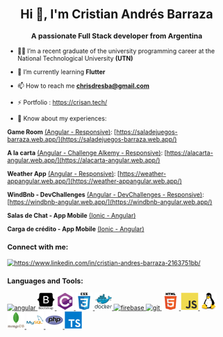 <h1 align="center">Hi 👋, I'm Cristian Andrés Barraza</h1>
<h3 align="center">A passionate Full Stack developer from Argentina</h3>

- 🧑‍💻 I’m a recent graduate of the university programming career at the National Technological University **(UTN)**

- 🌱 I’m currently learning **Flutter**

- 📫 How to reach me **chrisdresba@gmail.com**

- ⚡ Portfolio : https://crisan.tech/

- 📄 Know about my experiences: 

 **Game Room** [(Angular - Responsive)](https://github.com/chrisdresba/SaladejuegosAngular): [https://saladejuegos-barraza.web.app/](https://saladejuegos-barraza.web.app/)
 
 **A la carta** [(Angular - Challenge Alkemy - Responsive)](https://github.com/chrisdresba/Challenge-Angular): [https://alacarta-angular.web.app/](https://alacarta-angular.web.app/)
 
 **Weather App** [(Angular - Responsive)](https://github.com/chrisdresba/Weather-App): [https://weather-appangular.web.app/](https://weather-appangular.web.app/)
 
  **WindBnb - DevChallenges** [(Angular - DevChallenges - Responsive)](https://github.com/chrisdresba/Windbnb-Angular): [https://windbnb-angular.web.app/](https://windbnb-angular.web.app/)
  
 **Salas de Chat - App Mobile** [(Ionic - Angular)](https://github.com/chrisdresba/AppChat-IonicAngular)
 
 **Carga de crédito - App Mobile** [(Ionic - Angular)](https://github.com/chrisdresba/AppCreditoQr-IonicAngular)

<h3 align="left">Connect with me:</h3>
<p align="left">
<a href="https://www.linkedin.com/in/cristian-andres-barraza-dev/" target="blank"><img align="center" src="https://raw.githubusercontent.com/rahuldkjain/github-profile-readme-generator/master/src/images/icons/Social/linked-in-alt.svg" alt="https://www.linkedin.com/in/cristian-andres-barraza-2163751bb/" height="30" width="40" /></a>
</p>

<h3 align="left">Languages and Tools:</h3>
<p align="left"> <a href="https://angular.io" target="_blank" rel="noreferrer"> <img src="https://angular.io/assets/images/logos/angular/angular.svg" alt="angular" width="40" height="40"/> </a> <a href="https://getbootstrap.com" target="_blank" rel="noreferrer"> <img src="https://raw.githubusercontent.com/devicons/devicon/master/icons/bootstrap/bootstrap-plain-wordmark.svg" alt="bootstrap" width="40" height="40"/> </a> <a href="https://www.w3schools.com/cs/" target="_blank" rel="noreferrer"> <img src="https://raw.githubusercontent.com/devicons/devicon/master/icons/csharp/csharp-original.svg" alt="csharp" width="40" height="40"/> </a> <a href="https://www.w3schools.com/css/" target="_blank" rel="noreferrer"> <img src="https://raw.githubusercontent.com/devicons/devicon/master/icons/css3/css3-original-wordmark.svg" alt="css3" width="40" height="40"/> </a> <a href="https://www.docker.com/" target="_blank" rel="noreferrer"> <img src="https://raw.githubusercontent.com/devicons/devicon/master/icons/docker/docker-original-wordmark.svg" alt="docker" width="40" height="40"/> </a> <a href="https://firebase.google.com/" target="_blank" rel="noreferrer"> <img src="https://www.vectorlogo.zone/logos/firebase/firebase-icon.svg" alt="firebase" width="40" height="40"/> </a> <a href="https://git-scm.com/" target="_blank" rel="noreferrer"> <img src="https://www.vectorlogo.zone/logos/git-scm/git-scm-icon.svg" alt="git" width="40" height="40"/> </a> <a href="https://www.w3.org/html/" target="_blank" rel="noreferrer"> <img src="https://raw.githubusercontent.com/devicons/devicon/master/icons/html5/html5-original-wordmark.svg" alt="html5" width="40" height="40"/> </a>  <a href="https://developer.mozilla.org/en-US/docs/Web/JavaScript" target="_blank" rel="noreferrer"> <img src="https://raw.githubusercontent.com/devicons/devicon/master/icons/javascript/javascript-original.svg" alt="javascript" width="40" height="40"/> </a> <a href="https://www.linux.org/" target="_blank" rel="noreferrer"> <img src="https://raw.githubusercontent.com/devicons/devicon/master/icons/linux/linux-original.svg" alt="linux" width="40" height="40"/> </a> <a href="https://www.mongodb.com/" target="_blank" rel="noreferrer"> <img src="https://raw.githubusercontent.com/devicons/devicon/master/icons/mongodb/mongodb-original-wordmark.svg" alt="mongodb" width="40" height="40"/> </a> <a href="https://www.mysql.com/" target="_blank" rel="noreferrer"> <img src="https://raw.githubusercontent.com/devicons/devicon/master/icons/mysql/mysql-original-wordmark.svg" alt="mysql" width="40" height="40"/> </a> <a href="https://www.php.net" target="_blank" rel="noreferrer"> <img src="https://raw.githubusercontent.com/devicons/devicon/master/icons/php/php-original.svg" alt="php" width="40" height="40"/> </a> <a href="https://reactjs.org/" target="_blank" rel="noreferrer"> </a> <a href="https://www.typescriptlang.org/" target="_blank" rel="noreferrer"> <img src="https://raw.githubusercontent.com/devicons/devicon/master/icons/typescript/typescript-original.svg" alt="typescript" width="40" height="40"/> </a> </p>
